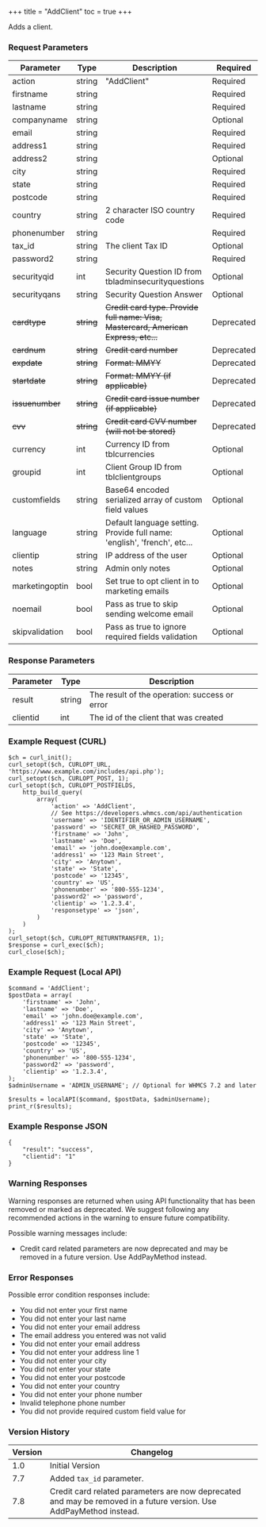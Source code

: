 +++
title = "AddClient"
toc = true
+++

Adds a client.

### Request Parameters

| Parameter | Type | Description | Required |
| --------- | ---- | ----------- | -------- |
| action | string | "AddClient" | Required |
| firstname | string |  | Required |
| lastname | string |  | Required |
| companyname | string |  | Optional |
| email | string |  | Required |
| address1 | string |  | Required |
| address2 | string |  | Optional |
| city | string |  | Required |
| state | string |  | Required |
| postcode | string |  | Required |
| country | string | 2 character ISO country code | Required |
| phonenumber | string |  | Required |
| tax_id | string | The client Tax ID | Optional |
| password2 | string |  | Required |
| securityqid | int | Security Question ID from tbladminsecurityquestions | Optional |
| securityqans | string | Security Question Answer | Optional |
| ~~cardtype~~ | ~~string~~ | ~~Credit card type. Provide full name: Visa, Mastercard, American Express, etc...~~ | Deprecated |
| ~~cardnum~~ | ~~string~~ | ~~Credit card number~~ | Deprecated |
| ~~expdate~~ | ~~string~~ | ~~Format: MMYY~~ | Deprecated |
| ~~startdate~~ | ~~string~~ | ~~Format: MMYY (if applicable)~~ | Deprecated |
| ~~issuenumber~~ | ~~string~~ | ~~Credit card issue number (if applicable)~~ | Deprecated |
| ~~cvv~~ | ~~string~~ | ~~Credit card CVV number (will not be stored)~~ | Deprecated |
| currency | int | Currency ID from tblcurrencies | Optional |
| groupid | int | Client Group ID from tblclientgroups | Optional |
| customfields | string | Base64 encoded serialized array of custom field values | Optional |
| language | string | Default language setting. Provide full name: 'english', 'french', etc... | Optional |
| clientip | string | IP address of the user | Optional |
| notes | string | Admin only notes | Optional |
| marketingoptin | bool | Set true to opt client in to marketing emails | Optional |
| noemail | bool | Pass as true to skip sending welcome email | Optional |
| skipvalidation | bool | Pass as true to ignore required fields validation | Optional |

### Response Parameters

| Parameter | Type | Description |
| --------- | ---- | ----------- |
| result | string | The result of the operation: success or error |
| clientid | int | The id of the client that was created |


### Example Request (CURL)

```
$ch = curl_init();
curl_setopt($ch, CURLOPT_URL, 'https://www.example.com/includes/api.php');
curl_setopt($ch, CURLOPT_POST, 1);
curl_setopt($ch, CURLOPT_POSTFIELDS,
    http_build_query(
        array(
            'action' => 'AddClient',
            // See https://developers.whmcs.com/api/authentication
            'username' => 'IDENTIFIER_OR_ADMIN_USERNAME',
            'password' => 'SECRET_OR_HASHED_PASSWORD',
            'firstname' => 'John',
            'lastname' => 'Doe',
            'email' => 'john.doe@example.com',
            'address1' => '123 Main Street',
            'city' => 'Anytown',
            'state' => 'State',
            'postcode' => '12345',
            'country' => 'US',
            'phonenumber' => '800-555-1234',
            'password2' => 'password',
            'clientip' => '1.2.3.4',
            'responsetype' => 'json',
        )
    )
);
curl_setopt($ch, CURLOPT_RETURNTRANSFER, 1);
$response = curl_exec($ch);
curl_close($ch);
```


### Example Request (Local API)

```
$command = 'AddClient';
$postData = array(
    'firstname' => 'John',
    'lastname' => 'Doe',
    'email' => 'john.doe@example.com',
    'address1' => '123 Main Street',
    'city' => 'Anytown',
    'state' => 'State',
    'postcode' => '12345',
    'country' => 'US',
    'phonenumber' => '800-555-1234',
    'password2' => 'password',
    'clientip' => '1.2.3.4',
);
$adminUsername = 'ADMIN_USERNAME'; // Optional for WHMCS 7.2 and later

$results = localAPI($command, $postData, $adminUsername);
print_r($results);
```


### Example Response JSON

```
{
    "result": "success",
    "clientid": "1"
}
```


### Warning Responses

Warning responses are returned when using API functionality that has been removed or marked as deprecated.
We suggest following any recommended actions in the warning to ensure future compatibility.

Possible warning messages include:

* Credit card related parameters are now deprecated and may be removed in a future version. Use AddPayMethod instead.


### Error Responses

Possible error condition responses include:

* You did not enter your first name
* You did not enter your last name
* You did not enter your email address
* The email address you entered was not valid
* You did not enter your email address
* You did not enter your  address line 1
* You did not enter your city
* You did not enter your state
* You did not enter your postcode
* You did not enter your country
* You did not enter your phone number
* Invalid telephone phone number
* You did not provide required custom field value for


### Version History

| Version | Changelog |
| ------- | --------- |
| 1.0 | Initial Version |
| 7.7 | Added `tax_id` parameter. |
| 7.8 | Credit card related parameters are now deprecated and may be removed in a future version. Use AddPayMethod instead. |
